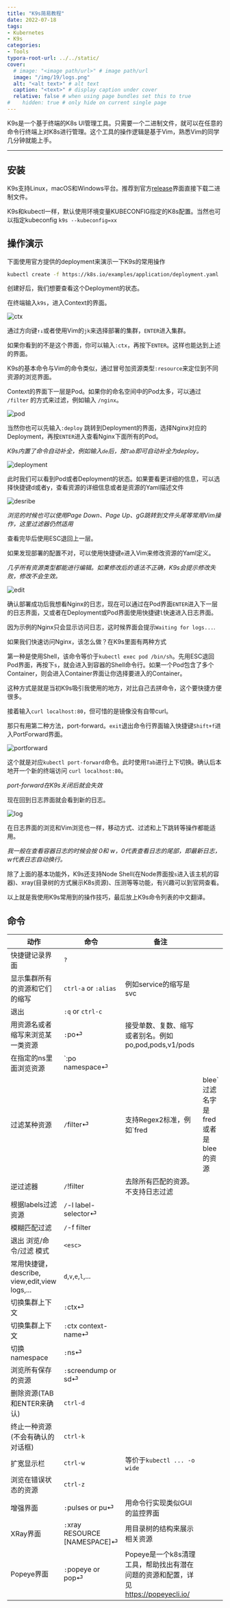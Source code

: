 ```yaml
---
title: "K9s简易教程"
date: 2022-07-18
tags:
- Kubernetes
- K9s
categories:
- Tools
typora-root-url: ../../static/
cover:
  # image: "<image path/url>" # image path/url
  image: "/img/19/logs.png"
  alt: "<alt text>" # alt text
  caption: "<text>" # display caption under cover
  relative: false # when using page bundles set this to true
#    hidden: true # only hide on current single page
---
```


K9s是一个基于终端的K8s UI管理工具。只需要一个二进制文件，就可以在任意的命令行终端上对K8s进行管理。这个工具的操作逻辑是基于Vim，熟悉Vim的同学几分钟就能上手。

<!-- ![k9s](/img/19/logs.png) -->

<!--more-->

---

## 安装

K9s支持Linux，macOS和Windows平台。推荐到官方[release](https://github.com/derailed/k9s/releases)界面直接下载二进制文件。

K9s和kubectl一样，默认使用环境变量KUBECONFIG指定的K8s配置。当然也可以指定kubeconfig
`k9s --kubeconfig=xx`

## 操作演示

下面使用官方提供的deployment来演示一下K9s的常用操作

```bash
kubectl create -f https://k8s.io/examples/application/deployment.yaml
```

创建好后，我们想要查看这个Deployment的状态。

在终端输入`k9s`，进入Context的界面。

![ctx](/img/19/ctx.png)

通过方向键`↑↓`或者使用Vim的`jk`来选择部署的集群，`ENTER`进入集群。

如果你看到的不是这个界面，你可以输入`:ctx`，再按下`ENTER`。这样也能达到上述的界面。

K9s的基本命令与Vim的命令类似，通过冒号加资源类型`:resource`来定位到不同资源的浏览界面。

Context的界面下一层是Pod。如果你的命名空间中的Pod太多，可以通过 `/filter` 的方式来过滤，例如输入 `/nginx`。

![pod](/img/19/pod.png)

当然你也可以先输入`:deploy` 跳转到Deployment的界面，选择Nginx对应的Deployment，再按`ENTER`进入查看Nginx下面所有的Pod。

*K9s内置了命令自动补全，例如输入`de`后，按`Tab`即可自动补全为deploy。*

![deployment](/img/19/deployment.png)

此时我们可以看到Pod或者Deployment的状态。如果要看更详细的信息，可以选择快捷键d或者y，查看资源的详细信息或者是资源的Yaml描述文件

![desribe](/img/19/describe.png)

*浏览的时候也可以使用Page Down、Page Up、gG跳转到文件头尾等常用Vim操作，这里过滤器仍然适用*

查看完毕后使用ESC退回上一层。

如果发现部署的配置不对，可以使用快捷键`e`进入Vim来修改资源的Yaml定义。

*几乎所有资源类型都能进行编辑。如果修改后的语法不正确，K9s会提示修改失败，修改不会生效。*

![edit](/img/19/edit.png)

确认部署成功后我想看Nginx的日志，现在可以通过在Pod界面`ENTER`进入下一层的日志界面，又或者在Deployment或Pod界面使用快捷键`l`快速进入日志界面。

因为示例的Nginx只会显示访问日志，这时候界面会提示`Waiting for logs...`.

如果我们快速访问Nginx，该怎么做？在K9s里面有两种方式

第一种是使用Shell，该命令等价于`kubectl exec pod /bin/sh`。先用ESC退回Pod界面，再按下`s`，就会进入到容器的Shell命令行。如果一个Pod包含了多个Container，则会进入Container界面让你选择要进入的Container。

这种方式是就是当初K9s吸引我使用的地方，对比自己去拼命令，这个要快捷方便很多。

接着输入`curl localhost:80`，但可惜的是镜像没有自带curl。

那只有用第二种方法，port-forward。`exit`退出命令行界面输入快捷键`Shift+f`进入PortForward界面。

![portforward](/img/19/portforward.png)

这个就是对应`kubectl port-forward`命令。此时使用`Tab`进行上下切换。确认后本地开一个新的终端访问 `curl localhost:80`。

*port-forward在K9s关闭后就会失效*

现在回到日志界面就会看到新的日志。

![log](/img/19/log.png)

在日志界面的浏览和Vim浏览也一样，移动方式、过滤和上下跳转等操作都能适用。

*我一般在查看容器日志的时候会按 0和 w，0代表查看日志的尾部，即最新日志，w代表日志自动换行。*

除了上面的基本功能外，K9s还支持Node Shell(在Node界面按`s`进入该主机的容器)、xray(目录树的方式展示K8s资源)、压测等等功能，有兴趣可以到官网查看。

以上就是我使用K9s常用到的操作技巧，最后放上K9s命令列表的中文翻译。

## 命令

| 动作           | 命令               | 备注 |      |
| -------------- | ------------------ | ---- | ---- |
| 快捷键记录界面 | `?` |      |      |
| 显示集群所有的资源和它们的缩写 | `ctrl-a` or `:alias` | 例如service的缩写是svc |      |
| 退出 | `:q` or `ctrl-c` |      |      |
| 用资源名或者缩写来浏览某一类资源 | `:`po⏎ | 接受单数、复数、缩写或者别名。例如po,pod,pods,v1/pods |      |
| 在指定的ns里面浏览资源 | `:po namespace⏎ |  |      |
| 过滤某种资源 | `/`filter⏎ | 支持Regex2标准，例如`fred|blee`过滤名字是fred或者是blee的资源 |      |
| 逆过滤器 | `/`!filter | 去除所有匹配的资源。不支持日志过滤 | |
| 根据labels过滤资源 | `/`-l label-selector⏎ |  | |
| 模糊匹配过滤 | `/`-f filter |  | |
| 退出 浏览/命令/过滤 模式 | `<esc>` |  | |
| 常用快捷键，describe, view,edit,view logs,... | `d`,`v`,`e`,`l`,... |  | |
| 切换集群上下文 | `:`ctx⏎ |  | |
| 切换集群上下文 | `:`ctx context-name⏎ |  | |
| 切换namespace | `:`ns⏎ |  | |
| 浏览所有保存的资源 | `:`screendump or sd⏎ |  | |
| 删除资源(TAB和ENTER来确认) | `ctrl-d` |  | |
| 终止一种资源(不会有确认的对话框) | `ctrl-k` |  | |
| 扩宽显示栏 | `ctrl-w` | 等价于`kubectl ... -o wide` | |
| 浏览在错误状态的资源 | `ctrl-z` |  | |
| 增强界面 | `:`pulses or pu⏎ | 用命令行实现类似GUI的监控界面 | |
| XRay界面 | `:`xray RESOURCE [NAMESPACE]⏎ | 用目录树的结构来展示相关资源 | |
| Popeye界面 | `:`popeye or pop⏎ | Popeye是一个k8s清理工具，帮助找出有潜在问题的资源和配置，详见<https://popeyecli.io/> | |

